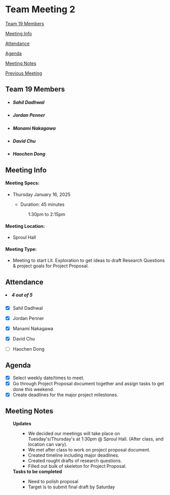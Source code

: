 # Team Meeting 2

[Team 19 Members](#team-19-members)

[Meeting Info](#meeting-info)

[Attendance](#attendance)

[Agenda](#agenda)

[Meeting Notes](#meeting-notes)

[Previous Meeting](https://github.com/pennerj6/260-project/blob/main/admin/meetings/011425-kickoff.md)

## **Team 19 Members**
<ul>

<!-- List of Names to copy/paste
Sahil Dadhwal
Jordan Penner
Manami Nakagawa
David Chu
Haochen Dong 
-->

##### <li> *Sahil Dadhwal* </li>
##### <li> *Jordan Penner* </li>
##### <li> *Manami Nakagawa* </li>
##### <li> *David Chu* </li>
##### <li> *Haochen Dong* </li>

</ul>

## **Meeting Info**
#### Meeting Specs: 
<ul>
  <li>Thursday January 16, 2025</li>
  <ul>
    <li>Duration: 45 minutes</li>
        <ol>1:30pm to 2:15pm<ol>
  </ul>
</ul>

#### Meeting Location: 
<ul>
  <li>Sproul Hall</li>
</ul>

#### Meeting Type: 
<ul>
  <li>Meeting to start Lit. Exploration to get ideas to draft Research Questions & project goals for Project Proposal.</li>
</ul>	

## **Attendance**
##### <li> *4 out of 5* </li>
- [x] Sahil Dadhwal
- [x] Jordan Penner
- [x] Manami Nakagawa
- [x] David Chu
- [ ] Haochen Dong


## **Agenda**
- [x] Select weekly date/times to meet. 
- [x] Go through Project Proposal document together and assign tasks to get done this weekend.
- [x] Create deadlines for the major project milestones. 
    
## **Meeting Notes**
<ul>
<b>Updates</b>
<ul>
    <ul>
        <li>We decided our meetings will take place on Tuesday's/Thursday's at 1:30pm @ Sproul Hall. (After class, and location can vary).</li>
        <li>We met after class to work on project proposal document.</li>
        <li>Created timeline including major deadlines.</li>
        <li>Created rought drafts of research questions.</li>
        <li>Filled out bulk of skeleton for Project Proposal.</li>
    </ul>
    
</ul>
<b>Tasks to be completed</b>
<ul>
    <ul>
        <li>Need to polish proposal</li>
        <li>Target is to submit final draft by Saturday</li>
    </ul>
</ul>
